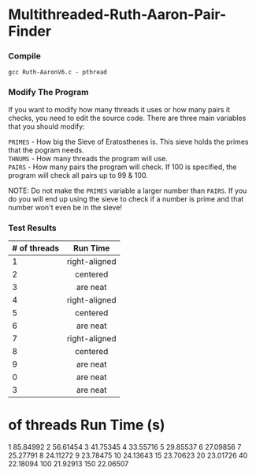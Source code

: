# Multithreaded-Ruth-Aaron-Pair-Finder

### Compile

`gcc Ruth-AaronV6.c - pthread`

### Modify The Program
If you want to modify how many threads it uses or how many pairs it checks, you need to edit the source code.  There are three main variables that you should modify:

`PRIMES` - How big the Sieve of Eratosthenes is.  This sieve holds the primes that the pogram needs.  
`THNUMS` - How many threads the program will use.                                                      
`PAIRS` - How many pairs the program will check.  If 100 is specified, the program will check all pairs up to 99 & 100.
	
NOTE:  Do not make the `PRIMES` variable a larger number than `PAIRS`.  If you do you will end up using the sieve to check if a number is prime and that number won't even be in the sieve!

### Test Results


| # of threads  | Run Time      | 
| ------------- |:-------------:|
| 1      | right-aligned |
| 2      | centered      |
| 3    | are neat      |
| 4      | right-aligned |
| 5      | centered      |
| 6    | are neat      |
| 7      | right-aligned |
| 8      | centered      |
| 9    | are neat      |
| 0    | are neat      |
| 3    | are neat      |
# of threads	Run Time (s)
1	85.84992
2	56.61454
3	41.75345
4	33.55716
5	29.85537
6	27.09856
7	25.27791
8	24.11272
9	23.78475
10	24.13643
15	23.70623
20	23.01726
40	22.18094
100	21.92913
150	22.06507
